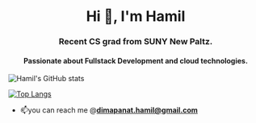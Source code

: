 <h1 align="center">Hi 👋, I'm Hamil</h1>
<h3 align="center">Recent CS grad from SUNY New Paltz. </h3>
<h4 align="center">Passionate about Fullstack Development and cloud technologies.</h4>




![Hamil's GitHub stats](https://github-readme-stats.vercel.app/api?username=hvmil&show_icons=true&theme=radical&rank_icon=github&include_all_commits=true&hide=issues)

[![Top Langs](https://github-readme-stats.vercel.app/api/top-langs/?username=hvmil&hide=css&layout=donut&theme=radical)](https://github.com/anuraghazra/github-readme-stats)

- 📫you can reach me @**dimapanat.hamil@gmail.com**
